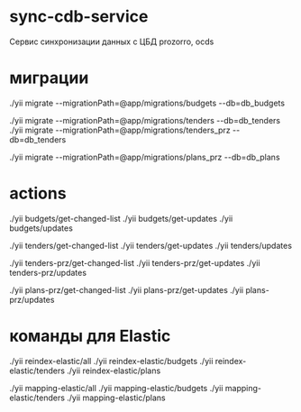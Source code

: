 # sync-cdb-service
Сервис синхронизации данных с ЦБД prozorro, ocds

# миграции
./yii migrate --migrationPath=@app/migrations/budgets --db=db_budgets

./yii migrate --migrationPath=@app/migrations/tenders --db=db_tenders
./yii migrate --migrationPath=@app/migrations/tenders_prz --db=db_tenders

./yii migrate --migrationPath=@app/migrations/plans_prz --db=db_plans

# actions
./yii budgets/get-changed-list
./yii budgets/get-updates
./yii budgets/updates

./yii tenders/get-changed-list
./yii tenders/get-updates
./yii tenders/updates

./yii tenders-prz/get-changed-list
./yii tenders-prz/get-updates
./yii tenders-prz/updates

./yii plans-prz/get-changed-list
./yii plans-prz/get-updates
./yii plans-prz/updates


# команды для Elastic
./yii reindex-elastic/all
./yii reindex-elastic/budgets
./yii reindex-elastic/tenders
./yii reindex-elastic/plans

./yii mapping-elastic/all
./yii mapping-elastic/budgets
./yii mapping-elastic/tenders
./yii mapping-elastic/plans